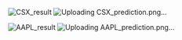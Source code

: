 ![CSX_result](https://github.com/IAMZACC/Stock-Price-Prediction-Informer/assets/95955587/20bee117-ecf6-44f7-9a9d-bb219d412f19)
![Uploading CSX_prediction.png…]()

![AAPL_result](https://github.com/IAMZACC/Stock-Price-Prediction-Informer/assets/95955587/f77841cb-af23-4f77-bed2-c4202949f3b6)
![Uploading AAPL_prediction.png…]()
